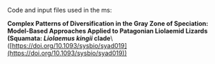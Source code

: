 Code and input files used in the ms:

**Complex Patterns of Diversification in the Gray Zone of Speciation: Model-Based Approaches Applied to Patagonian Liolaemid Lizards (Squamata: _Liolaemus kingii_ clade**\\
([https://doi.org/10.1093/sysbio/syad019](https://doi.org/10.1093/sysbio/syad019))
